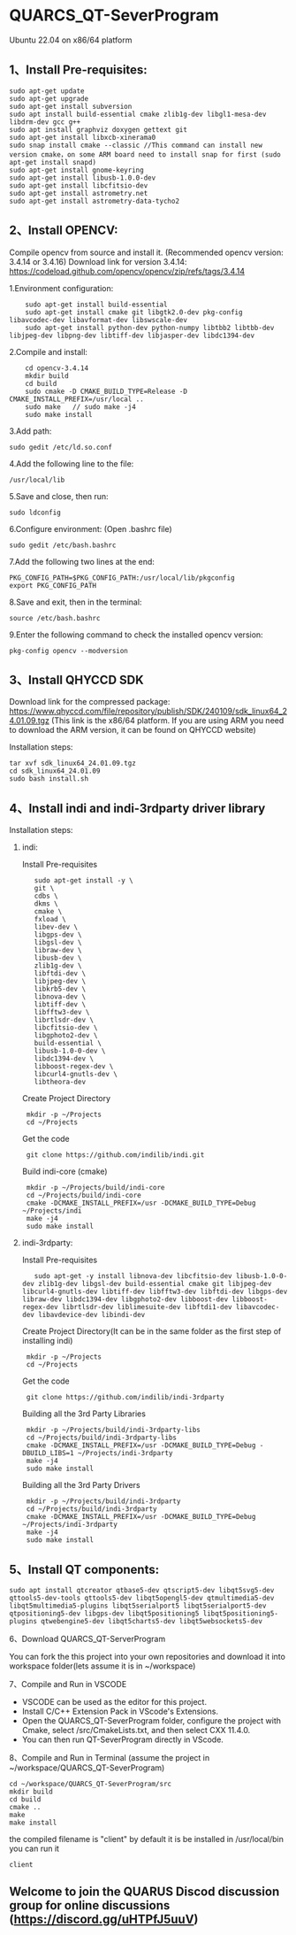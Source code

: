 QUARCS_QT-SeverProgram
=====================

Ubuntu 22.04 on x86/64 platform

1、Install Pre-requisites:
-

	sudo apt-get update
	sudo apt-get upgrade
	sudo apt-get install subversion
	sudo apt install build-essential cmake zlib1g-dev libgl1-mesa-dev libdrm-dev gcc g++ 
	sudo apt install graphviz doxygen gettext git 
	sudo apt-get install libxcb-xinerama0
	sudo snap install cmake --classic //This command can install new version cmake，on some ARM board need to install snap for first (sudo apt-get install snapd)
	sudo apt-get install gnome-keyring
	sudo apt-get install libusb-1.0.0-dev
	sudo apt-get install libcfitsio-dev
	sudo apt-get install astrometry.net
	sudo apt-get install astrometry-data-tycho2

2、Install OPENCV:
-
Compile opencv from source and install it. (Recommended opencv version: 3.4.14 or 3.4.16)
Download link for version 3.4.14: https://codeload.github.com/opencv/opencv/zip/refs/tags/3.4.14

1.Environment configuration:

		sudo apt-get install build-essential 
		sudo apt-get install cmake git libgtk2.0-dev pkg-config libavcodec-dev libavformat-dev libswscale-dev
		sudo apt-get install python-dev python-numpy libtbb2 libtbb-dev libjpeg-dev libpng-dev libtiff-dev libjasper-dev libdc1394-dev
	
 2.Compile and install:
  
		cd opencv-3.4.14
		mkdir build
		cd build
		sudo cmake -D CMAKE_BUILD_TYPE=Release -D CMAKE_INSTALL_PREFIX=/usr/local ..
		sudo make	// sudo make -j4 
		sudo make install
		
3.Add path:
  
  	sudo gedit /etc/ld.so.conf
  
4.Add the following line to the file:

  	/usr/local/lib
		
5.Save and close, then run:

	sudo ldconfig

6.Configure environment: (Open .bashrc file)
 
 	sudo gedit /etc/bash.bashrc 
   
7.Add the following two lines at the end:

	PKG_CONFIG_PATH=$PKG_CONFIG_PATH:/usr/local/lib/pkgconfig
	export PKG_CONFIG_PATH
 
8.Save and exit, then in the terminal:

	source /etc/bash.bashrc

9.Enter the following command to check the installed opencv version:

	pkg-config opencv --modversion

3、Install QHYCCD SDK 
-
Download link for the compressed package: https://www.qhyccd.com/file/repository/publish/SDK/240109/sdk_linux64_24.01.09.tgz  (This link is the x86/64 platform. If you are using ARM you need to download the ARM version, it can be found on QHYCCD website)

Installation steps:

	tar xvf sdk_linux64_24.01.09.tgz
	cd sdk_linux64_24.01.09
	sudo bash install.sh

4、Install indi and indi-3rdparty driver library
-

Installation steps:
1. indi:
   
   Install Pre-requisites
   
		  sudo apt-get install -y \
		  git \
		  cdbs \
		  dkms \
		  cmake \
		  fxload \
		  libev-dev \
		  libgps-dev \
		  libgsl-dev \
		  libraw-dev \
		  libusb-dev \
		  zlib1g-dev \
		  libftdi-dev \
		  libjpeg-dev \
		  libkrb5-dev \
		  libnova-dev \
		  libtiff-dev \
		  libfftw3-dev \
		  librtlsdr-dev \
		  libcfitsio-dev \
		  libgphoto2-dev \
		  build-essential \
		  libusb-1.0-0-dev \
		  libdc1394-dev \
		  libboost-regex-dev \
		  libcurl4-gnutls-dev \
		  libtheora-dev
   
   Create Project Directory
   
		mkdir -p ~/Projects
		cd ~/Projects

   Get the code
   
		git clone https://github.com/indilib/indi.git

   Build indi-core (cmake)

		mkdir -p ~/Projects/build/indi-core
		cd ~/Projects/build/indi-core
		cmake -DCMAKE_INSTALL_PREFIX=/usr -DCMAKE_BUILD_TYPE=Debug ~/Projects/indi
		make -j4
		sudo make install

2. indi-3rdparty:
   
   Install Pre-requisites
   
		  sudo apt-get -y install libnova-dev libcfitsio-dev libusb-1.0-0-dev zlib1g-dev libgsl-dev build-essential cmake git libjpeg-dev libcurl4-gnutls-dev libtiff-dev libfftw3-dev libftdi-dev libgps-dev libraw-dev libdc1394-dev libgphoto2-dev libboost-dev libboost-regex-dev librtlsdr-dev liblimesuite-dev libftdi1-dev libavcodec-dev libavdevice-dev libindi-dev
   
   Create Project Directory(It can be in the same folder as the first step of installing indi)
   
		mkdir -p ~/Projects
		cd ~/Projects

   Get the code
   
		git clone https://github.com/indilib/indi-3rdparty

   Building all the 3rd Party Libraries

		mkdir -p ~/Projects/build/indi-3rdparty-libs
		cd ~/Projects/build/indi-3rdparty-libs
		cmake -DCMAKE_INSTALL_PREFIX=/usr -DCMAKE_BUILD_TYPE=Debug -DBUILD_LIBS=1 ~/Projects/indi-3rdparty
		make -j4
		sudo make install

   Building all the 3rd Party Drivers

		mkdir -p ~/Projects/build/indi-3rdparty
		cd ~/Projects/build/indi-3rdparty
		cmake -DCMAKE_INSTALL_PREFIX=/usr -DCMAKE_BUILD_TYPE=Debug ~/Projects/indi-3rdparty
		make -j4
		sudo make install
   

5、Install QT components:
-
	sudo apt install qtcreator qtbase5-dev qtscript5-dev libqt5svg5-dev qttools5-dev-tools qttools5-dev libqt5opengl5-dev qtmultimedia5-dev libqt5multimedia5-plugins libqt5serialport5 libqt5serialport5-dev qtpositioning5-dev libgps-dev libqt5positioning5 libqt5positioning5-plugins qtwebengine5-dev libqt5charts5-dev libqt5websockets5-dev

6、Download QUARCS_QT-ServerProgram

   You can fork the this project into your own repositories and download it into workspace folder(lets assume it is in ~/workspace)

7、Compile and Run in VSCODE

- VSCODE can be used as the editor for this project.
- Install C/C++ Extension Pack in VScode's Extensions.	
- Open the QUARCS_QT-SeverProgram folder, configure the project with Cmake, select /src/CmakeLists.txt, and then select CXX 11.4.0.
- You can then run QT-SeverProgram directly in VScode.

8、Compile and Run in Terminal (assume the project in ~/workspace/QUARCS_QT-SeverProgram)

	cd ~/workspace/QUARCS_QT-SeverProgram/src
	mkdir build
	cd build
	cmake ..
	make 
	make install
   
   the compiled filename is "client"  by default it is be installed in /usr/local/bin  you can run it

	client




   
Welcome to join the QUARUS Discod discussion group for online discussions (https://discord.gg/uHTPfJ5uuV)   
-   
